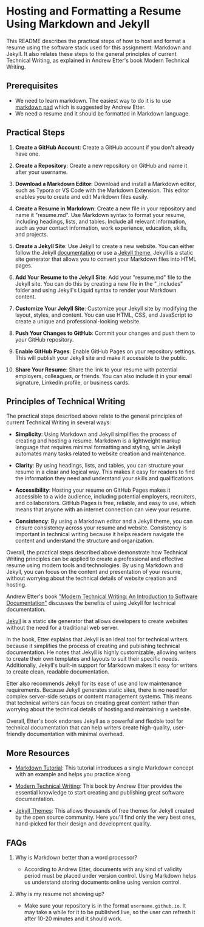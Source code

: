 # Hosting and Formatting a Resume Using Markdown and Jekyll

This README describes the practical steps of how to host and format a resume using the software stack used for this assignment: Markdown and Jekyll. It also relates these steps to the general principles of current Technical Writing, as explained in Andrew Etter's book Modern Technical Writing.

## Prerequisites
- We need to learn markdown. The easiest way to do it is to use [markdown pad](http://www.markdownpad.com/) which is suggested by Andrew Etter.
- We need a resume and it should be formatted in Markdown language.

## Practical Steps

1. **Create a GitHub Account**: Create a GitHub account if you don't already have one.


2. **Create a Repository**: Create a new repository on GitHub and name it after your username.

3. **Download a Markdown Editor**: Download and install a Markdown editor, such as Typora or VS Code with the Markdown Extension. This editor enables you to create and edit Markdown files easily.

4. **Create a Resume in Markdown**: Create a new file in your repository and name it "resume.md". Use Markdown syntax to format your resume, including headings, lists, and tables. Include all relevant information, such as your contact information, work experience, education, skills, and projects.

5. **Create a Jekyll Site**: Use Jekyll to create a new website. You can either follow the Jekyll [documentation](https://jekyllrb.com/docs/) or use a [Jekyll theme.](https://jekyllthemes.io/github-pages-themes) Jekyll is a static site generator that allows you to convert your Markdown files into HTML pages.

6. **Add Your Resume to the Jekyll Site**: Add your "resume.md" file to the Jekyll site. You can do this by creating a new file in the "_includes" folder and using Jekyll's Liquid syntax to render your Markdown content.

7. **Customize Your Jekyll Site**: Customize your Jekyll site by modifying the layout, styles, and content. You can use HTML, CSS, and JavaScript to create a unique and professional-looking website.

8. **Push Your Changes to GitHub**: Commit your changes and push them to your GitHub repository.

9. **Enable GitHub Pages**: Enable GitHub Pages on your repository settings. This will publish your Jekyll site and make it accessible to the public.

10. **Share Your Resume**: Share the link to your resume with potential employers, colleagues, or friends. You can also include it in your email signature, LinkedIn profile, or business cards.

## Principles of Technical Writing

The practical steps described above relate to the general principles of current Technical Writing in several ways:

- **Simplicity**: Using Markdown and Jekyll simplifies the process of creating and hosting a resume. Markdown is a lightweight markup language that requires minimal formatting and styling, while Jekyll automates many tasks related to website creation and maintenance.

- **Clarity**: By using headings, lists, and tables, you can structure your resume in a clear and logical way. This makes it easy for readers to find the information they need and understand your skills and qualifications.

- **Accessibility**: Hosting your resume on GitHub Pages makes it accessible to a wide audience, including potential employers, recruiters, and collaborators. GitHub Pages is free, reliable, and easy to use, which means that anyone with an internet connection can view your resume.

- **Consistency**: By using a Markdown editor and a Jekyll theme, you can ensure consistency across your resume and website. Consistency is important in technical writing because it helps readers navigate the content and understand the structure and organization.

Overall, the practical steps described above demonstrate how Technical Writing principles can be applied to create a professional and effective resume using modern tools and technologies. By using Markdown and Jekyll, you can focus on the content and presentation of your resume, without worrying about the technical details of website creation and hosting.

Andrew Etter's book ["Modern Technical Writing: An Introduction to Software Documentation"](https://www.amazon.com/Modern-Technical-Writing-Introduction-Documentation-ebook/dp/B01A2QL9SS) discusses the benefits of using Jekyll for technical documentation. 

[Jekyll](https://jekyllrb.com/) is a static site generator that allows developers to create websites without the need for a traditional web server.

In the book, Etter explains that Jekyll is an ideal tool for technical writers because it simplifies the process of creating and publishing technical documentation. He notes that Jekyll is highly customizable, allowing writers to create their own templates and layouts to suit their specific needs. Additionally, Jekyll's built-in support for Markdown makes it easy for writers to create clean, readable documentation.

Etter also recommends Jekyll for its ease of use and low maintenance requirements. Because Jekyll generates static sites, there is no need for complex server-side setups or content management systems. This means that technical writers can focus on creating great content rather than worrying about the technical details of hosting and maintaining a website.

Overall, Etter's book endorses Jekyll as a powerful and flexible tool for technical documentation that can help writers create high-quality, user-friendly documentation with minimal overhead.


## More Resources

- [Markdown Tutorial](https://www.markdowntutorial.com/): This tutorial introduces a single Markdown concept with an example and helps you practice along.

- [Modern Technical Writing](https://www.amazon.com/Modern-Technical-Writing-Introduction-Documentation-ebook/dp/B01A2QL9SS): This book by Andrew Etter provides the essential knowledge to start creating and publishing great software documentation.

- [Jekyll Themes](https://jekyllthemes.io/): This allows thousands of free themes for Jekyll created by the open source community. Here you'll find only the very best ones, hand-picked for their design and development quality.

## FAQs

1. Why is Markdown better than a word processor?
   - According to Andrew Etter, documents with any kind of validity period must be placed under version control. Using Markdown helps us understand storing documents online using version control.

2. Why is my resume not showing up?
   - Make sure your repository is in the format `username.github.io`. It may take a while for it to be published live, so the user can refresh it after 10-20 minutes and it should work.


